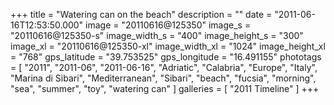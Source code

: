 +++
title = "Watering can on the beach"
description = ""
date = "2011-06-16T12:53:50.000"
image = "20110616@125350"
image_s = "20110616@125350-s"
image_width_s = "400"
image_height_s = "300"
image_xl = "20110616@125350-xl"
image_width_xl = "1024"
image_height_xl = "768"
gps_latitude = "39.753525"
gps_longitude = "16.491155"
phototags = [ "2011", "2011-06", "2011-06-16", "Adriatic", "Calabria", "Europe", "Italy", "Marina di Sibari", "Mediterranean", "Sibari", "beach", "fucsia", "morning", "sea", "summer", "toy", "watering can" ]
galleries = [ "2011 Timeline" ]
+++
